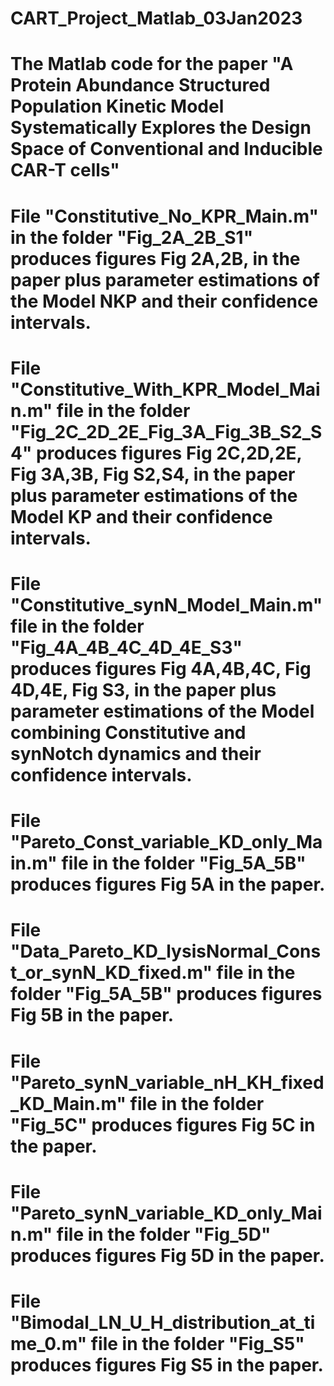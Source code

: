 # CART_Project_Matlab_03Jan2023
The Matlab code for the paper "A Protein Abundance Structured Population Kinetic Model Systematically Explores the Design Space of 
Conventional and Inducible CAR-T cells"
=======================================
File "Constitutive_No_KPR_Main.m" in the folder "Fig_2A_2B_S1" produces figures Fig 2A,2B, 
in the paper plus parameter estimations of the Model NKP and their confidence intervals.
============
File "Constitutive_With_KPR_Model_Main.m" file in the folder "Fig_2C_2D_2E_Fig_3A_Fig_3B_S2_S4" produces figures Fig 2C,2D,2E, Fig 3A,3B, Fig S2,S4, 
in the paper plus parameter estimations of the Model KP and their confidence intervals.
============
File "Constitutive_synN_Model_Main.m" file in the folder "Fig_4A_4B_4C_4D_4E_S3" produces figures Fig 4A,4B,4C, Fig 4D,4E, Fig S3, 
in the paper plus parameter estimations of the Model combining Constitutive and synNotch dynamics and their confidence intervals.
============
File "Pareto_Const_variable_KD_only_Main.m" file in the folder "Fig_5A_5B" produces figures Fig 5A in the paper.
============
File "Data_Pareto_KD_lysisNormal_Const_or_synN_KD_fixed.m" file in the folder "Fig_5A_5B" produces figures Fig 5B in the paper.
============
File "Pareto_synN_variable_nH_KH_fixed_KD_Main.m" file in the folder "Fig_5C" produces figures Fig 5C in the paper.
============
File "Pareto_synN_variable_KD_only_Main.m" file in the folder "Fig_5D" produces figures Fig 5D in the paper.
============
File "Bimodal_LN_U_H_distribution_at_time_0.m" file in the folder "Fig_S5" produces figures Fig S5 in the paper.
============
